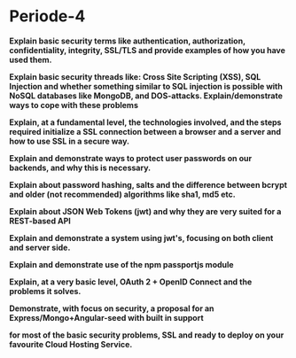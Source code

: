 # Periode-4

**Explain basic security terms like authentication, authorization, confidentiality, integrity, SSL/TLS and
provide examples of how you have used them.**

**Explain basic security threads like: Cross Site Scripting (XSS), SQL Injection and whether something similar
to SQL injection is possible with NoSQL databases like MongoDB, and DOS-attacks. Explain/demonstrate
ways to cope with these problems**

**Explain, at a fundamental level, the technologies involved, and the steps required initialize a SSL connection
between a browser and a server and how to use SSL in a secure way.**

**Explain and demonstrate ways to protect user passwords on our backends, and why this is necessary.**

**Explain about password hashing, salts and the difference between bcrypt and older (not recommended)
algorithms like sha1, md5 etc.**

**Explain about JSON Web Tokens (jwt) and why they are very suited for a REST-based API**

**Explain and demonstrate a system using jwt's, focusing on both client and server side.**

**Explain and demonstrate use of the npm passportjs module**

**Explain, at a very basic level, OAuth 2 + OpenID Connect and the problems it solves.**

**Demonstrate, with focus on security, a proposal for an Express/Mongo+Angular-seed with built in support**

**for most of the basic security problems, SSL and ready to deploy on your favourite Cloud Hosting Service.**
